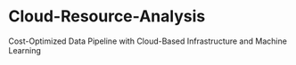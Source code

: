 # Cloud-Resource-Analysis
Cost-Optimized Data Pipeline with Cloud-Based Infrastructure and Machine Learning 
